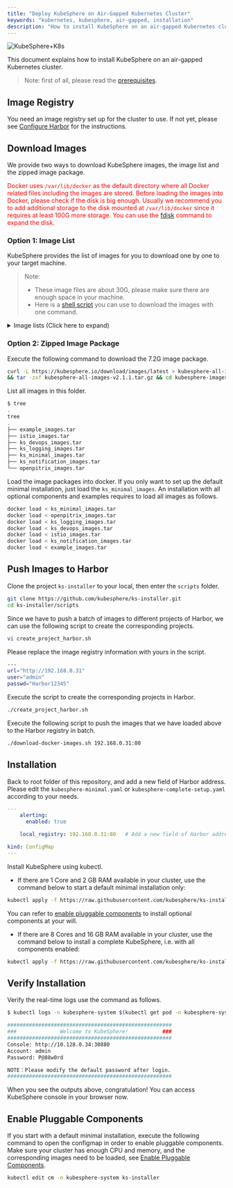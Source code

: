 ```yaml
---
title: "Deploy KubeSphere on Air-Gapped Kubernetes Cluster"
keywords: "kubernetes, kubesphere, air-gapped, installation"
description: "How to install KubeSphere on an air-gapped Kubernetes cluster"
---
```


![KubeSphere+K8s](https://pek3b.qingstor.com/kubesphere-docs/png/20191123144507.png)

This document explains how to install KubeSphere on an air-gapped Kubernetes cluster.

> Note: first of all, please read the [prerequisites](../prerequisites).

## Image Registry

You need an image registry set up for the cluster to use. If not yet, please see [Configure Harbor](../integrate-harbor) for the instructions.

## Download Images

We provide two ways to download KubeSphere images, the image list and the zipped image package.

<font color="red">Docker uses `/var/lib/docker` as the default directory where all Docker related files including the images are stored. Before loading the images into Docker, please check if the disk is big enough. Usually we recommend you to add additional storage to the disk mounted at `/var/lib/docker` since it requires at least 100G more storage. You can use the [fdisk](https://www.computerhope.com/unix/fdisk.htm) command to expand the disk.</font>

### Option 1: Image List

KubeSphere provides the list of images for you to download one by one to your target machine.

> Note:
>
> - These image files are about 30G, please make sure there are enough space in your machine.
> - Here is a [shell script](https://github.com/kubesphere/ks-installer/blob/master/scripts/download-docker-images.sh) you can use to download the images with one command.

<details><summary> Image lists (Click here to expand)</summary>

```yaml
ks_minimal_images:
  - kubesphere/ks-console:v2.1.1
  - kubesphere/kubectl:v1.0.0
  - kubesphere/ks-account:v2.1.1
  - kubesphere/ks-devops:flyway-v2.1.0
  - kubesphere/ks-apigateway:v2.1.1
  - kubesphere/ks-apiserver:v2.1.1
  - kubesphere/ks-controller-manager:v2.1.1
  - kubesphere/cloud-controller-manager:v1.4.0
  - kubesphere/ks-installer:v2.1.1
  - quay.azk8s.cn/kubernetes-ingress-controller/nginx-ingress-controller:0.24.1
  - mirrorgooglecontainers/defaultbackend-amd64:1.4
  - gcr.azk8s.cn/google_containers/metrics-server-amd64:v0.3.1
  - kubesphere/configmap-reload:v0.3.0
  - kubesphere/prometheus:v2.5.0
  - kubesphere/prometheus-config-reloader:v0.34.0
  - kubesphere/prometheus-operator:v0.34.0
  - kubesphere/kube-rbac-proxy:v0.4.1
  - kubesphere/kube-state-metrics:v1.7.2
  - kubesphere/node-exporter:ks-v0.16.0
  - kubesphere/addon-resizer:1.8.4
  - kubesphere/k8s-prometheus-adapter-amd64:v0.4.1
  - grafana/grafana:5.2.4
  - redis:5.0.5-alpine
  - haproxy:2.0.4
  - alpine:3.10.4
  - quay.azk8s.cn/coreos/etcd:v3.2.18
  - mysql:8.0.11
  - nginx:1.14-alpine
  - postgres:9.6.8
  - osixia/openldap:1.3.0
  - minio/minio:RELEASE.2019-08-07T01-59-21Z
  - minio/mc:RELEASE.2019-08-07T23-14-43Z

ks_notification_images:
  - kubesphere/notification:v2.1.0
  - kubesphere/notification:flyway_v2.1.0
  - kubesphere/alerting-dbinit:v2.1.0
  - kubesphere/alerting:v2.1.0
  - kubesphere/alert_adapter:v2.1.0

openpitrix_images:
  - openpitrix/release-app:v0.4.3
  - openpitrix/openpitrix:flyway-v0.4.8
  - openpitrix/openpitrix:v0.4.8
  - openpitrix/runtime-provider-kubernetes:v0.1.3

ks_devops_images:
  - kubesphere/jenkins-uc:v2.1.1
  - jenkins/jenkins:2.176.2
  - jenkins/jnlp-slave:3.27-1
  - kubesphere/builder-base:v2.1.0
  - kubesphere/builder-nodejs:v2.1.0
  - kubesphere/builder-maven:v2.1.0
  - kubesphere/builder-go:v2.1.0
  - sonarqube:7.4-community
  - kubesphere/s2ioperator:v2.1.1
  - kubesphere/s2irun:v2.1.1
  - kubesphere/s2i-binary:v2.1.0
  - kubesphere/tomcat85-java11-centos7:v2.1.0
  - kubesphere/tomcat85-java11-runtime:v2.1.0
  - kubesphere/tomcat85-java8-centos7:v2.1.0
  - kubesphere/tomcat85-java8-runtime:v2.1.0
  - kubesphere/java-11-centos7:v2.1.0
  - kubesphere/java-8-centos7:v2.1.0
  - kubesphere/java-8-runtime:v2.1.0
  - kubesphere/java-11-runtime:v2.1.0
  - kubesphere/nodejs-8-centos7:v2.1.0
  - kubesphere/nodejs-6-centos7:v2.1.0
  - kubesphere/nodejs-4-centos7:v2.1.0
  - kubesphere/python-36-centos7:v2.1.0
  - kubesphere/python-35-centos7:v2.1.0
  - kubesphere/python-34-centos7:v2.1.0
  - kubesphere/python-27-centos7:v2.1.0

ks_logging_images:
  - kubesphere/elasticsearch-curator:v5.7.6
  - kubesphere/elasticsearch-oss:6.7.0-1
  - kubesphere/fluent-bit:v1.3.2-reload
  - docker.elastic.co/kibana/kibana-oss:6.7.0
  - dduportal/bats:0.4.0
  - docker:19.03
  - kubesphere/fluentbit-operator:v0.1.0
  - kubesphere/fluent-bit:v1.3.5-reload
  - kubesphere/configmap-reload:v0.0.1
  - kubesphere/log-sidecar-injector:1.0

istio_images:
  - istio/kubectl:1.3.3
  - istio/proxy_init:1.3.3
  - istio/proxyv2:1.3.3
  - istio/citadel:1.3.3
  - istio/pilot:1.3.3
  - istio/mixer:1.3.3
  - istio/galley:1.3.3
  - istio/sidecar_injector:1.3.3
  - istio/node-agent-k8s:1.3.3
  - jaegertracing/jaeger-operator:1.13.1
  - jaegertracing/jaeger-agent:1.13
  - jaegertracing/jaeger-collector:1.13
  - jaegertracing/jaeger-query:1.13
  - kubesphere/examples-bookinfo-productpage-v1:1.13.0
  - kubesphere/examples-bookinfo-reviews-v1:1.13.0
  - kubesphere/examples-bookinfo-reviews-v2:1.13.0
  - kubesphere/examples-bookinfo-reviews-v3:1.13.0
  - kubesphere/examples-bookinfo-details-v1:1.13.0
  - kubesphere/examples-bookinfo-ratings-v1:1.13.0

example_images:
  - busybox:1.31.1
  - joosthofman/wget:1.0
  - kubesphere/netshoot:v1.0
  - nginxdemos/hello:plain-text
  - wordpress:4.8-apache
  - mirrorgooglecontainers/hpa-example:latest
  - java:openjdk-8-jre-alpine
  - fluent/fluentd:v1.4.2-2.0
  - perl:latest
```

</details>

### Option 2: Zipped Image Package

Execute the following command to download the 7.2G image package.

```bash
curl -L https://kubesphere.io/download/images/latest > kubesphere-all-images-v2.1.1.tar.gz \
&& tar -zxf kubesphere-all-images-v2.1.1.tar.gz && cd kubesphere-images-v2.1.1
```

List all images in this folder.

```bash
$ tree
.
tree
.
├── example_images.tar
├── istio_images.tar
├── ks_devops_images.tar
├── ks_logging_images.tar
├── ks_minimal_images.tar
├── ks_notification_images.tar
└── openpitrix_images.tar
```

Load the image packages into docker. If you only want to set up the default minimal installation, just load the `ks_minimal_images`. An installation with all optional components and examples requires to load all images as follows.

```bash
docker load < ks_minimal_images.tar
docker load < openpitrix_images.tar
docker load < ks_logging_images.tar
docker load < ks_devops_images.tar
docker load < istio_images.tar
docker load < ks_notification_images.tar
docker load < example_images.tar
```

## Push Images to Harbor

Clone the project `ks-installer` to your local, then enter the `scripts` folder.

```bash
git clone https://github.com/kubesphere/ks-installer.git
cd ks-installer/scripts
```

Since we have to push a batch of images to different projects of Harbor, we can use the following script to create the corresponding projects.

```bash
vi create_project_harbor.sh
```

Please replace the image registry information with yours in the script.

```bash
···
url="http://192.168.0.31"
user="admin"
passwd="Harbor12345"
```

Execute the script to create the corresponding projects in Harbor.

```bash
./create_project_harbor.sh
```

Execute the following script to push the images that we have loaded above to the Harbor registry in batch.

```bash
./download-docker-images.sh 192.168.0.31:80
```

## Installation

Back to root folder of this repository, and add a new field of Harbor address. Please edit the `kubesphere-minimal.yaml` or `kubesphere-complete-setup.yaml` according to your needs.

```yaml
···
    alerting:
      enabled: true

    local_registry: 192.168.0.31:80   # Add a new field of Harbor address to this line.

kind: ConfigMap
···
```

Install KubeSphere using kubectl.

- If there are 1 Core and 2 GB RAM available in your cluster, use the command below to start a default minimal installation only:

```bash
kubectl apply -f https://raw.githubusercontent.com/kubesphere/ks-installer/master/kubesphere-minimal.yaml
```

You can refer to [enable pluggable components](../install-on-k8s-airgapped/#enable-pluggable-components) to install optional components at your will.

- If there are 8 Cores and 16 GB RAM available in your cluster, use the command below to install a complete KubeSphere, i.e. with all components enabled:

```bash
kubectl apply -f https://raw.githubusercontent.com/kubesphere/ks-installer/master/kubesphere-complete-setup.yaml
```

## Verify Installation

Verify the real-time logs use the command as follows.

```bash
$ kubectl logs -n kubesphere-system $(kubectl get pod -n kubesphere-system -l app=ks-install -o jsonpath='{.items[0].metadata.name}') -f

#####################################################
###              Welcome to KubeSphere!           ###
#####################################################
Console: http://10.128.0.34:30880
Account: admin
Password: P@88w0rd

NOTE：Please modify the default password after login.
#####################################################
```

When you see the outputs above, congratulation! You can access KubeSphere console in your browser now.

## Enable Pluggable Components

If you start with a default minimal installation, execute the following command to open the configmap in order to enable pluggable components. Make sure your cluster has enough CPU and memory, and the corresponding images need to be loaded, see [Enable Pluggable Components](../pluggable-components).

```bash
kubectl edit cm -n kubesphere-system ks-installer
```
